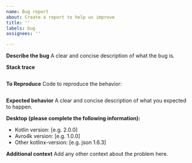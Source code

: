 ```yaml
---
name: Bug report
about: Create a report to help us improve
title: ''
labels: bug
assignees: ''

---
```


**Describe the bug**
A clear and concise description of what the bug is.

**Stack trace**
```

```

**To Reproduce**
Code to reproduce the behavior:
```kotlin

```

**Expected behavior**
A clear and concise description of what you expected to happen.

**Desktop (please complete the following information):**
 - Kotlin version: [e.g. 2.0.0]
 - Avro4k version: [e.g. 1.0.0]
 - Other kotlinx-version: [e.g. json 1.6.3]

**Additional context**
Add any other context about the problem here.
